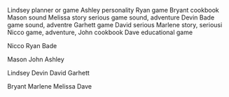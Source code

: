 Lindsey planner or game
Ashley personality
Ryan game
Bryant cookbook
Mason sound
Melissa story serious game sound, adventure
Devin
Bade game sound, adventre
Garhett game
David serious
Marlene story, seriousi
Nicco game, adventure,
John cookbook
Dave educational game

Nicco
Ryan
Bade

Mason
John
Ashley

Lindsey
Devin
David
Garhett

Bryant
Marlene
Melissa
Dave
